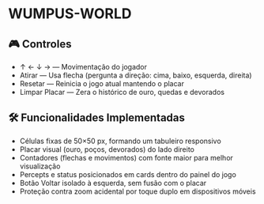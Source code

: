 # WUMPUS-WORLD

## 🎮 Controles
- ↑ ← ↓ → — Movimentação do jogador
- Atirar — Usa flecha (pergunta a direção: cima, baixo, esquerda, direita)
- Resetar — Reinicia o jogo atual mantendo o placar
- Limpar Placar — Zera o histórico de ouro, quedas e devorados

## 🛠️ Funcionalidades Implementadas
- Células fixas de 50×50 px, formando um tabuleiro responsivo
- Placar visual (ouro, poços, devorados) do lado direito
- Contadores (flechas e movimentos) com fonte maior para melhor visualização
- Percepts e status posicionados em cards dentro do painel do jogo
- Botão Voltar isolado à esquerda, sem fusão com o placar
- Proteção contra zoom acidental por toque duplo em dispositivos móveis
